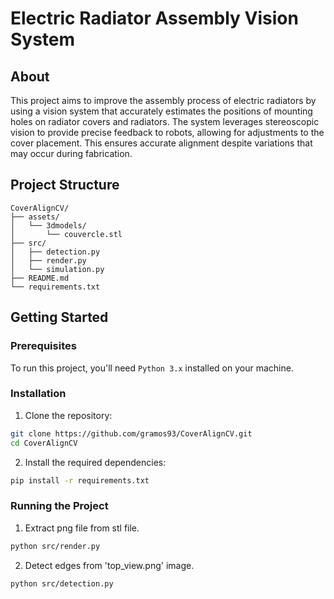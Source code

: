 # Electric Radiator Assembly Vision System

## About
This project aims to improve the assembly process of electric radiators by using a vision system 
that accurately estimates the positions of mounting holes on radiator covers and radiators. 
The system leverages stereoscopic vision to provide precise feedback to robots, allowing for 
adjustments to the cover placement. This ensures accurate alignment despite variations that may 
occur during fabrication.

## Project Structure
```plaintext
CoverAlignCV/  
├── assets/      
│   └── 3dmodels/  
│       └── couvercle.stl  
├── src/  
│   ├── detection.py  
│   ├── render.py   
│   └── simulation.py     
├── README.md   
└── requirements.txt  
```

## Getting Started

### Prerequisites
To run this project, you'll need ```Python 3.x``` installed on your machine.

### Installation

1. Clone the repository:
```bash
git clone https://github.com/gramos93/CoverAlignCV.git
cd CoverAlignCV
```

2. Install the required dependencies:
```bash
pip install -r requirements.txt
```

### Running the Project

1. Extract png file from stl file.
```bash
python src/render.py
```

2. Detect edges from 'top_view.png' image.
```bash
python src/detection.py
```
